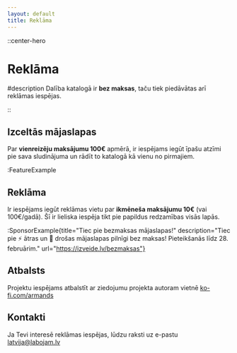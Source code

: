 ```yaml
---
layout: default
title: Reklāma
---
```


::center-hero

# Reklāma

#description
Dalība katalogā ir **bez maksas**, taču tiek piedāvātas arī reklāmas iespējas.

::

## Izceltās mājaslapas

Par **vienreizēju maksājumu 100€** apmērā, ir iespējams iegūt īpašu atzīmi pie sava sludinājuma un rādīt to katalogā kā vienu no pirmajiem.

:FeatureExample

## Reklāma

Ir iespējams iegūt reklāmas vietu par **ikmēneša maksājumu 10€** (vai 100€/gadā). Šī ir lieliska iespēja tikt pie papildus redzamības visās lapās.

:SponsorExample{title="Tiec pie bezmaksas mājaslapas!" description="Tiec pie ⚡ ātras un 🔐 drošas mājaslapas pilnīgi bez maksas! Pieteikšanās līdz 28. februārim." url="https://izveide.lv/bezmaksas"}

## Atbalsts

Projektu iespējams atbalstīt ar ziedojumu projekta autoram vietnē [ko-fi.com/armands](https://ko-fi.com/armands)

## Kontakti

Ja Tevi interesē reklāmas iespējas, lūdzu raksti uz e-pastu [latvija@labojam.lv](mailto:latvija@labojam.lv)
